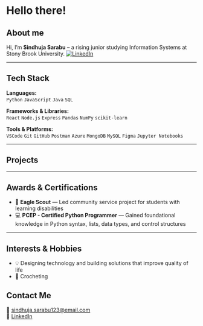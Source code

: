 # Hello there! 

## About me
Hi, I’m **Sindhuja Sarabu** – a rising junior studying Information Systems at Stony Brook University. 
[![LinkedIn](https://img.shields.io/badge/LinkedIn-blue?style=for-the-badge&logo=linkedin)](https://www.linkedin.com/in/sindhujasarabu/)


---

## Tech Stack  
**Languages:**  
`Python` `JavaScript` `Java` `SQL` 

**Frameworks & Libraries:**  
`React` `Node.js` `Express` `Pandas` `NumPy` `scikit-learn`

**Tools & Platforms:**  
`VSCode` `Git` `GitHub` `Postman` `Azure` `MongoDB` `MySQL` `Figma` `Jupyter Notebooks`

---

## Projects  

---

## Awards & Certifications  
- 🦅 **Eagle Scout** — Led community service project for students with learning disabilities   
- 💻 **PCEP - Certified Python Programmer** — Gained foundational knowledge in Python syntax, lists, data types, and control structures

---

## Interests & Hobbies  
- 💡 Designing technology and building solutions that improve quality of life  
- 🧵 Crocheting  

## Contact Me  
📧 sindhuja.sarabu123@email.com  
💼 [LinkedIn](https://www.linkedin.com/in/sindhujasarabu)  

